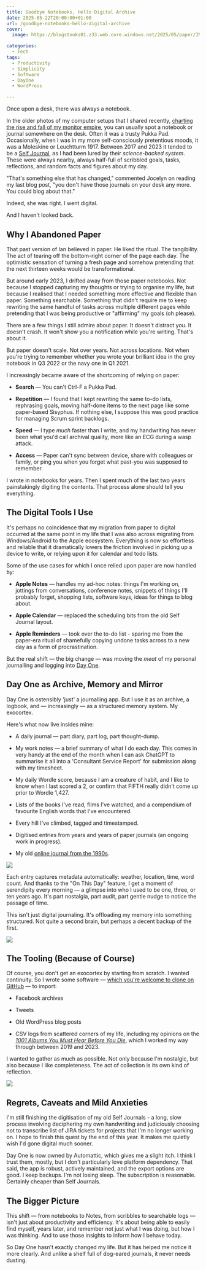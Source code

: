 ```yaml
---
title: Goodbye Notebooks, Hello Digital Archive
date: 2025-05-22T20:00:00+01:00
url: /goodbye-notebooks-hello-digital-archive
cover: 
  image: https://blogstouks01.z33.web.core.windows.net/2025/05/paper/IMG_9702_720.jpeg

categories:
  - Tech
tags:
  - Productivity
  - Simplicity
  - Software
  - DayOne
  - WordPress

---
```


Once upon a desk, there was always a notebook.

In the older photos of my computer setups that I shared recently, [charting the rise and fall of my monitor empire](https://blog.iannelson.uk/from-one-monitor-to-five-and-back-again/), you can usually spot a notebook or journal somewhere on the desk. Often it was a trusty Pukka Pad. Occasionally, when I was in my more self-consciously pretentious moods, it was a Moleskine or Leuchtturm 1917.  Between 2017 and 2023 it tended to be a [Self Journal](https://bestself.co), as I had been lured by their _science-backed system_. These were always nearby, always half-full of scribbled goals, tasks, reflections, and random facts and figures about my day.

"That's something else that has changed," commented Jocelyn on reading my last blog post, "you don't have those journals on your desk any more. You could blog about that."

Indeed, she was right. I went digital.

And I haven't looked back.

## Why I Abandoned Paper

That past version of Ian believed in paper. He liked the ritual. The tangibility. The act of tearing off the bottom-right corner of the page each day. The optimistic sensation of turning a fresh page and somehow pretending that the next thirteen weeks would be transformational.

But around early 2023, I drifted away from those paper notebooks. Not because I stopped capturing my thoughts or trying to organise my life, but because I realised that I needed something more effective and flexible than paper. Something searchable. Something that didn't require me to keep rewriting the same handful of tasks across multiple different pages while pretending that I was being productive or "affirming" my goals (oh please).

There are a few  things I still admire about paper. It doesn't distract you. It doesn't crash. It won't show you a notification while you're writing. That's about it.

But paper doesn't scale. Not over years. Not across locations. Not when you're trying to remember whether you wrote your brilliant idea in the grey notebook in Q3 2022 or the navy one in Q1 2021.

I increasingly became aware of the shortcoming of relying on paper:

- **Search** — You can't Ctrl-F a Pukka Pad.

- **Repetition** — I found that I kept rewriting the same to-do lists, rephrasing goals, moving half-done items to the next page like some paper-based Sisyphus. If nothing else, I suppose this was good practice for managing Scrum sprint backlogs.

- **Speed** — I type _much_ faster than I write, and my handwriting has never been what you'd call archival quality, more like an ECG during a wasp attack.

- **Access** — Paper can't sync between device, share with colleagues or family, or ping you when you forget what past-you was supposed to remember.

I wrote in notebooks for years. Then I spent much of the last two years painstakingly digiting the contents. That process alone should tell you everything.

## The Digital Tools I Use

It's perhaps no coincidence that my migration from paper to digital occurred at the same point in my life that I was also across migrating from Windows/Android to the Apple ecosystem. Everything is now so effortless and reliable that it dramatically lowers the friction involved in picking up a device to write, or relying upon it for calendar and todo lists.

Some of the use cases for which I once relied upon paper are now handled by:

- **Apple Notes** — handles my ad-hoc notes: things I'm working on, jottings from conversations, conference notes, snippets of things I'll probably forget, shopping lists, software keys, ideas for things to blog about.

- **Apple Calendar** — replaced the scheduling bits from the old Self Journal layout.

- **Apple Reminders** — took over the to-do list - sparing me from the paper-era ritual of shamefully copying undone tasks across to a new day as a form of procrastination.

But the real shift — the big change — was moving the _meat_ of my personal journalling and logging into [Day One](https://dayoneapp.com).

## Day One as Archive, Memory and Mirror

Day One is ostensibly 'just' a journalling app. But I use it as an archive, a logbook, and — increasingly — as a structured memory system. My exocortex.

Here's what now live insides mine:

- A daily journal — part diary, part log, part thought-dump.

- My work notes — a brief summary of what I do each day. This comes in very handy at the end of the month when I can ask ChatGPT to summarise it all into a 'Consultant Service Report' for submission along with my timesheet.

- My daily Wordle score, because I am a creature of habit, and I like to know when I last scored a 2, or confirm that FIFTH really didn't come up prior to Wordle 1,427.

- Lists of the books I've read, films I've watched, and a compendium of favourite English words that I've encountered.

- Every hill I've climbed, tagged and timestamped.

- Digitised entries from years and years of paper journals (an ongoing work in progress).

- My old [online journal from the 1990s](https://falime.iannelson.uk).

[![](https://blogstouks01.z33.web.core.windows.net/2025/05/paper/words_720.png)](https://blogstouks01.z33.web.core.windows.net/2025/05/paper/words.png)

Each entry captures metadata automatically: weather, location, time, word count. And thanks to the "On This Day" feature, I get a moment of serendipity every morning — a glimpse into who I used to be one, three, or ten years ago. It's part nostalgia, part audit, part gentle nudge to notice the passage of time.

This isn't just digital journaling. It's offloading my memory into something structured. Not quite a second brain, but perhaps a decent backup of the first.

[![](https://blogstouks01.z33.web.core.windows.net/2025/05/paper/wordle_720.png)](https://blogstouks01.z33.web.core.windows.net/2025/05/paper/wordle.png)

## The Tooling (Because of Course)

Of course, you don't get an exocortex by starting from scratch. I wanted continuity. So I wrote some software — [which you're welcome to clone on GitHub](https://github.com/ianfnelson/DayOneImporter) — to import:

- Facebook archives

- Tweets

- Old WordPress blog posts

- CSV logs from scattered corners of my life, including my opinions on the [_1001 Albums You Must Hear Before You Die_](https://amzn.to/4j9sH9b), which I worked my way through between 2019 and 2023.

I wanted to gather as much as possible. Not only because I'm nostalgic, but also because I like completeness. The act of collection is its own kind of reflection.

[![](https://blogstouks01.z33.web.core.windows.net/2025/05/paper/twitter_720.png)](https://blogstouks01.z33.web.core.windows.net/2025/05/paper/twitter.png)

## Regrets, Caveats and Mild Anxieties

I'm still finishing the digitisation of my old Self Journals - a long, slow process involving deciphering my own handwriting and judiciously choosing not to transcribe list of JIRA tickets for projects that I'm no longer working on. I hope to finish this quest by the end of this year. It makes me quietly wish I'd gone digital much sooner.

Day One is now owned by Automattic, which gives me a slight itch. I think I trust them, mostly, but I don't particularly love platform dependency. That said, the app is robust, actively maintained, and the export options are good. I keep backups. I'm not losing sleep. The subscription is reasonable. Certainly cheaper than Self Journals.

## The Bigger Picture

This shift — from notebooks to Notes, from scribbles to searchable logs — isn't just about productivity and efficiency. It's about being able to easily find myself, years later, and remember not just what I was doing, but how I was thinking. And to use those insights to inform how I behave today.

So Day One hasn't exactly changed my life. But it has helped me notice it more clearly.
And unlike a shelf full of dog-eared journals, it never needs dusting.
